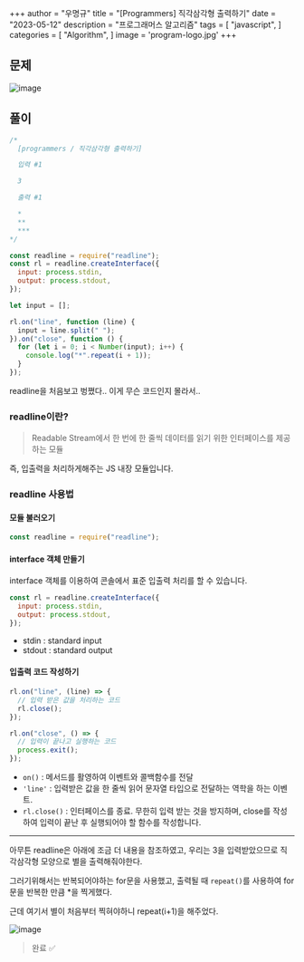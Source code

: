 +++
author = "우명규"
title = "[Programmers] 직각삼각형 출력하기"
date = "2023-05-12"
description = "프로그래머스 알고리즘"
tags = [
    "javascript",
]
categories = [
    "Algorithm",
]
image = 'program-logo.jpg'
+++

<!--more-->

## 문제

![image](https://github.com/myeongcode/blog/assets/67165016/32c457b0-dd1b-43f3-904f-bc9cef4bd280)

## 풀이

```javascript
/*
  [programmers / 직각삼각형 출력하기]

  입력 #1

  3

  출력 #1

  *
  **
  ***
*/

const readline = require("readline");
const rl = readline.createInterface({
  input: process.stdin,
  output: process.stdout,
});

let input = [];

rl.on("line", function (line) {
  input = line.split(" ");
}).on("close", function () {
  for (let i = 0; i < Number(input); i++) {
    console.log("*".repeat(i + 1));
  }
});
```

readline을 처음보고 벙쪘다.. 이게 무슨 코드인지 몰라서..

### readline이란?

> Readable Stream에서 한 번에 한 줄씩 데이터를 읽기 위한 인터페이스를 제공하는 모듈

즉, 입출력을 처리하게해주는 JS 내장 모듈입니다.

### readline 사용법

#### 모듈 불러오기

```javascript
const readline = require("readline");
```

#### interface 객체 만들기

interface 객체를 이용하여 콘솔에서 표준 입출력 처리를 할 수 있습니다.

```javascript
const rl = readline.createInterface({
  input: process.stdin,
  output: process.stdout,
});
```

- stdin : standard input
- stdout : standard output

#### 입출력 코드 작성하기

```javascript
rl.on("line", (line) => {
  // 입력 받은 값을 처리하는 코드
  rl.close();
});

rl.on("close", () => {
  // 입력이 끝나고 실행하는 코드
  process.exit();
});
```

- `on()` : 메서드를 활영하여 이벤트와 콜백함수를 전달
- `'line'` : 입력받은 값을 한 줄씩 읽어 문자열 타입으로 전달하는 역학을 하는 이벤트.
- `rl.close()` : 인터페이스를 종료. 무한히 입력 받는 것을 방지하며, close를 작성하여 입력이 끝난 후 실행되어야 할 함수를 작성합니다.

---

아무튼 readline은 아래에 조금 더 내용을 참조하였고, 우리는 3을 입력받았으므로 직각삼각형 모양으로 별을 출력해줘야한다.

그러기위해서는 반복되어야하는 for문을 사용했고, 출력될 때 `repeat()`를 사용하여 for문을 반복한 만큼 \*을 찍게했다.

근데 여기서 별이 처음부터 찍혀야하니 repeat(i+1)을 해주었다.

![image](https://github.com/myeongcode/blog/assets/67165016/22b51e01-0989-48a2-ae14-53af31eaf65e)

> 완료 ✅
